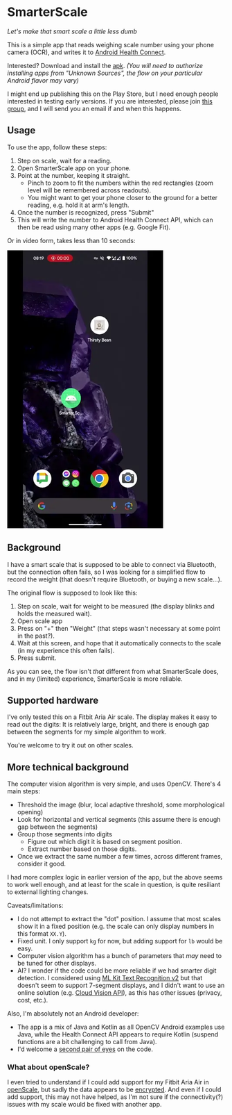 # SmarterScale

*Let's make that smart scale a little less dumb*

This is a simple app that reads weighing scale number using your phone camera (OCR),
and writes it to [Android Health Connect](https://health.google/health-connect-android/).

Interested? Download and install the [apk](https://github.com/drinkcat/SmarterScale/releases/download/v1.1/smarterscale-v1.1.apk).
*(You will need to authorize installing apps from "Unknown Sources", the flow on your
particular Android flavor may vary)*

I might end up publishing this on the Play Store, but I need enough people interested
in testing early versions. If you are interested, please join
[this group](https://groups.google.com/g/smarterscale-testers), and I will send you an email
if and when this happens.

## Usage

To use the app, follow these steps:
 1. Step on scale, wait for a reading.
 2. Open SmarterScale app on your phone.
 3. Point at the number, keeping it straight.
    - Pinch to zoom to fit the numbers within the red rectangles (zoom level will be remembered across readouts).
    - You might want to get your phone closer to the ground for a better reading, e.g. hold it at arm's length.
 5. Once the number is recognized, press "Submit"
 6. This will write the number to Android Health Connect API, which can then be read using many other apps (e.g. Google Fit).

Or in video form, takes less than 10 seconds:

![video](docs/sample-flow.webp)

## Background

I have a smart scale that is supposed to be able to connect via Bluetooth, but the connection often fails,
so I was looking for a simplified flow to record the weight (that doesn't require Bluetooth, or buying
a new scale...).

The original flow is supposed to look like this:
 1. Step on scale, wait for weight to be measured (the display blinks and holds the measured wait).
 2. Open scale app
 3. Press on "+" then "Weight" (that steps wasn't necessary at some point in the past?).
 4. Wait at this screen, and hope that it automatically connects to the scale (in my experience this often fails).
 5. Press submit.

As you can see, the flow isn't _that_ different from what SmarterScale does, and in my (limited) experience, SmarterScale is more reliable.

## Supported hardware

I've only tested this on a Fitbit Aria Air scale. The display makes it easy to read out the
digits: It is relatively large, bright, and there is enough gap between the segments for
my simple algorithm to work.

You're welcome to try it out on other scales.

## More technical background

The computer vision algorithm is very simple, and uses OpenCV. There's 4 main steps:
 - Threshold the image (blur, local adaptive threshold, some morphological opening)
 - Look for horizontal and vertical segments (this assume there is enough gap between the segments)
 - Group those segments into digits
   - Figure out which digit it is based on segment position.
   - Extract number based on those digits.
 - Once we extract the same number a few times, across different frames, consider it good.

I had more complex logic in earlier version of the app, but the above seems to work well enough,
and at least for the scale in question, is quite resiliant to external lighting changes.

Caveats/limitations:
 - I do not attempt to extract the "dot" position. I assume that most scales show it in a fixed position
(e.g. the scale can only display numbers in this format `XX.Y`).
 - Fixed unit. I only support `kg` for now, but adding support for `lb` would be easy.
 - Computer vision algorithm has a bunch of parameters that _may_ need to be tuned for
   other displays.
 - AI? I wonder if the code could be more reliable if we had smarter digit detection.
   I considered using [ML Kit Text Recognition v2](https://developers.google.com/ml-kit/vision/text-recognition/v2)
   but that doesn't seem to support 7-segment displays, and I didn't want to use an online
   solution (e.g. [Cloud Vision API](https://cloud.google.com/vision/docs/ocr)), as this
   has other issues (privacy, cost, etc.).

Also, I'm absolutely not an Android developer:
 - The app is a mix of Java and Kotlin as all OpenCV Android examples use Java, while the Health
   Connect API appears to require Kotlin (suspend functions are a bit challenging to call from Java).
 - I'd welcome a [second pair of eyes](https://www.osnews.com/story/19266/wtfsm/) on the code.

### What about openScale?

I even tried to understand if I could add support for my Fitbit Aria Air in
[openScale](https://github.com/oliexdev/openScale), but sadly the data appears to be
[encrypted](https://github.com/oliexdev/openScale/issues/1105). And even if I could add support,
this may not have helped, as I'm not sure if the connectivity(?) issues with my scale
would be fixed with another app.
